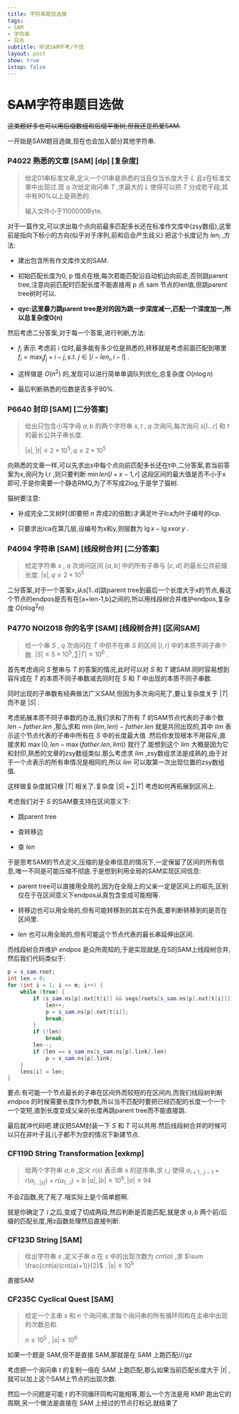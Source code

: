 ```yaml
---
title: 字符串题目选做
tags:
- SAM
- 字符串
- 日志
subtitle: 听说SAM不考/不信
layout: post
show: true
istop: false
---
```


# ~~SAM~~字符串题目选做

~~这类题好多也可以用后缀数组和后缀平衡树,但我还是热爱SAM.~~

一开始是SAM题目选做,现在也会加入部分其他字符串.

### P4022 熟悉的文章 [SAM] [dp] [复杂度]

> 给定01串标准文章,定义一个01串是熟悉的当且仅当长度大于 $L$ 且z在标准文章中出现过.现 $q$ 次给定询问串 $T$ ,求最大的 $L$ 使得可以把 $T$ 分成若干段,其中有90%以上是熟悉的.
> 
> 输入文件小于1100000Byte.

对于一篇作文,可以求出每个点向前最多匹配多长还在标准作文库中(zsy数组),这里前是指向下标小的方向(似乎对于序列,前和后会产生歧义) 把这个长度记为 $len_i$ ,方法:

- 建出包含所有作文库作文的SAM.

- 初始匹配长度为0, p 借点在根,每次若能匹配沿自动机边向前走,否则跳parent tree,注意向前匹配时匹配长度不能直接用 p 点 sam 节点的len值,但跳parent tree树时可以.

- **qyc:这里暴力跳parent tree是对的因为跳一步深度减一,匹配一个深度加一,所以总复杂度O(n)**

然后考虑二分答案,对于每一个答案,进行判断,方法:

- $f_i$ 表示 考虑前 i 位时,最多能有多少位是熟悉的,转移就是考虑前面匹配到哪里 $f_i = \max_j {f_j + i - j }, s.t.\ j \in [i-len_i,i-l]$ .

- 这样做是 $O(n^2)$ 的,发现可以进行简单单调队列优化,总复杂度 $O(n\log n)$ 

- 最后判断熟悉的位数是否多于90%.

### P6640 封印 [SAM] [二分答案]

> 给出只包含小写字母 $a,b$ 的两个字符串 $s, t$ , $q$ 次询问,每次询问 $s[l \dots r]$ 和 $t$ 的最长公共子串长度.
> 
> $\vert s \vert , \vert t \vert \le 2\times 10^5,q\le 2\times 10^5$ 

向熟悉的文章一样,可以先求出s中每个点向前匹配多长还在t中,二分答案,若当前答案为x,询问为 l,r ,则只要判断 $\min {len[l+x-1,r]}$ 这段区间的最大值是否不小于x即可,于是你需要一个静态RMQ,为了不写成2log,于是学了猫树.

猫树要注意:

- 补成完全二叉树时(即要把 $n$ 弄成2的倍数)才满足叶子lca为叶子编号的lcp.

- 只要求出lca在第几层,设编号为x和y,则层数为 $\lg{x}-\lg{x \operatorname {xor} y}$ .

### P4094 字符串 [SAM] [线段树合并] [二分答案]

> 给定字符串 $s$ , $q$ 次询问区间 $[a,b]$ 中的所有子串与 $[c,d]$ 的最长公共前缀长度.
> $\vert s \vert ,q\le 2\times 10^5$ 

二分答案,对于一个答案x,从s[1..d]跳parent tree到最后一个长度大于x的节点,看这个节点的endpos是否有在[a+len-1,b]之间的,所以用线段树合并维护endpos,复杂度 $O(n\log^2n)$ 

### P4770 NOI2018 你的名字 [SAM] [线段树合并] [区间SAM]

> 给一个串 $S$ , $q$ 次询问在 $T$ 中但不在串 $S$ 的区间 $[l,r]$ 中的本质不同子串个数. $\vert S \vert \le 5\times 10^5,\sum  \vert T \vert  \le 10^6$ .

首先考虑询问 $S$ 整串与 $T$ 的答案的情况,此时可以对 $S$ 和 $T$ 建SAM.同时容易想到容斥成在 $T$ 的本质不同子串数减去同时在 $S$ 和 $T$ 中出现的本质不同子串数.

同时出现的子串数有经典做法广义SAM,但因为多次询问死了,要让复杂度关于 $\vert T \vert$ 而不是 $\vert S \vert$ .

考虑拓展本质不同子串数的办法,我们求和了所有 $T$ 的SAM节点代表的子串个数 $len-father.len$ ,那么求和 $\min(lim,len)-father.len$ 就是共同出现的,其中 $lim$ 表示这个节点代表的子串中所有在 $S$ 中的长度最大值 .然后你发现根本不用容斥,直接求和 $\max(0,len-\max(father.len,lim))$ 就行了.能想到这个 $lim$ 大概是因为它和封印,熟悉的文章的zsy数组类似.那么考虑求 $lim$ ,zsy数组求法是成熟的,由于对于一个点表示的所有串情况是相同的,所以 $lim$ 可以取第一次出现位置的zsy数组值.

这样做复杂度就只根 $\vert T \vert$ 相关了.复杂度 $\vert S \vert +\sum \vert T \vert$ 考虑如何再拓展到区间上.

考虑我们对于 $S$ 的SAM要支持在区间意义下:

- 跳parent tree

- 查转移边

- 查 $len$ 

于是思考SAM的节点定义,压缩的是全串信息的情况下,一定保留了区间的所有信息,唯一不同是可能压缩不彻底.于是想到利用全局的SAM实现区间信息:

- parent tree可以直接用全局的,因为在全局上的父亲一定是区间上的祖先,区别仅在于在区间意义下endpos从真包含变成可能相等.

- 转移边也可以用全局的,但有可能转移到的其实在外面,要判断转移到的是否在区间里.

- $len$ 也可以用全局的,但有可能这个节点代表的最长串延伸出区间.

而线段树合并维护 $endpos$ 是众所周知的,于是实现就是,在S的SAM上线段树合并,然后我们代码类似于:

```cpp
p = s_sam.root;
int len = 0;
for (int i = 1; i <= m; i++) {
    while (true) {
        if (s_sam.ns[p].nxt[t[i]] && segs[roots[s_sam.ns[p].nxt[t[i]]]].query(1, n, sl + len, sr)) {
            len++;
            p = s_sam.ns[p].nxt[t[i]];
            break;
        }
        if (!len)
            break;
        len--;
        if (len == s_sam.ns[s_sam.ns[p].link].len)
            p = s_sam.ns[p].link;
    }
    lens[i] = len;
}
```

要点:有可能一个节点最长的子串在区间外而较短的在区间内,而我们线段树判断 $endpos$ 的时候需要长度作为参数,所以当不匹配时要把已经匹配的长度一个一个一个变短,直到长度变成父亲的长度再跳parent tree而不能直接跳.

最后就冲代码吧.建议把SAM封装一下 $S$ 和 $T$ 可以共用.然后线段树合并的时候可以只在非叶子且儿子都不为空的情况下新建节点.

### CF119D String Transformation [exkmp]

> 给两个字符串 $a,b$ ,定义 $r(s)$ 表示串 $s$ 的逆序串,求 $i,j$ 使得 $a_{i+1\ldots j-1}+r(a_{j\ldots \vert s \vert})+r(a_{1\ldots i})=b$
> $\vert a\vert,\vert b\vert \le 10^6,\vert \sigma\vert \le 94$

不会Z函数,死了死了.哦实际上是个简单题啊.

就是你确定了 $i$ 之后,变成了切成两段,然后判断是否能匹配,就是求 $a,b$ 两个前/后缀的匹配长度,用z函数处理然后直接判断.

### CF123D String [SAM]

> 给出字符串 $s$ ,定义子串 $a$ 在 $s$ 中的出现次数为 $cnt(a)$ ,求 $\sum \frac{cnt(a)(cnt(a)+1)}{2}$ .
> $|s|\le 10^5$

直接SAM

### CF235C Cyclical Quest [SAM]

> 给定一个主串 $s$ 和 $n$ 个询问串,求每个询问串的所有循环同构在主串中出现的次数总和.
> 
> $n\le 10^5$ , $\vert s \vert \le 10^6$

如果一个题是 SAM,但不是直接 SAM,那就是在 SAM 上跑匹配///gz

考虑把一个询问串 $t$ 的复制一倍在 SAM 上跑匹配,那么如果当前匹配长度大于 $\vert t \vert$ ,就可以加上这个SAM上节点的出现次数.

然后一个问题是可能 $t$ 的不同循环同构可能相等,那么一个方法是用 KMP 跑出它的周期,另一个做法是直接在 SAM 上经过的节点打标记,就结束了


